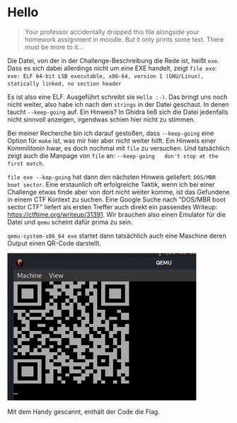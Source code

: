 # Hello

> Your professor accidentally dropped this file alongside your homework assignment in moodle. But it only prints some text. There must be more to it...

Die Datei, von der in der Challenge-Beschreibung die Rede ist, heißt `exe`. Dass es sich dabei allerdings nicht um eine EXE handelt, zeigt `file exe`: `exe: ELF 64-bit LSB executable, x86-64, version 1 (GNU/Linux), statically linked, no section header`

Es ist also eine ELF. Ausgeführt schreibt sie `Hello :-)`. Das bringt uns noch nicht weiter, also habe ich nach den `strings` in der Datei geschaut. In denen taucht `--keep-going` auf. Ein Hinweis? In Ghidra ließ sich die Datei jedenfalls nicht sinnvoll anzeigen, irgendwas schien hier nicht zu stimmen.

Bei meiner Recherche bin ich darauf gestoßen, dass `--keep-going` eine Option für `make` ist, was mir hier aber nicht weiter hilft. Ein Hinweis einer Kommilitonin hwar, es doch nochmal mit `file` zu versuchen. Und tatsächlich zeigt auch die Manpage von `file` an: `--keep-going   don't stop at the first match`. 

`file exe --kep-going` hat dann den nächsten Hinweis geliefert: `DOS/MBR boot sector`. Eine erstaunlich oft erfolgreiche Taktik, wenn ich bei einer Challenge etwas finde aber von dort nicht weiter komme, ist das Gefundene in einem CTF Kontext zu suchen. Eine Google Suche nach "DOS/MBR boot sector CTF" liefert als ersten Treffer auch direkt ein passendes Writeup: https://ctftime.org/writeup/31391. Wir brauchen also einen Emulator für die Datei und `qemu` scheint dafür prima zu sein.

`qemu-system-x86_64 exe` startet dann tatsächlich auch eine Maschine deren Output einen QR-Code darstellt.

![](screenshots/Pasted%20image%2020230326214629.png)

Mit dem Handy gescannt, enthält der Code die Flag.